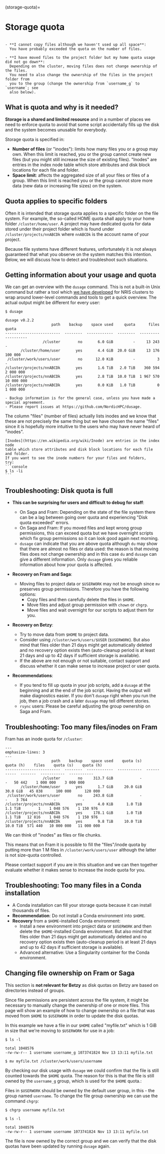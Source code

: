 (storage-quota)=

# Storage quota

```{contents} Table of Contents
```

```{admonition} Frequently asked questions
- **I cannot copy files although we haven't used up all space**:
  You have probably exceeded the quota on the number of files.

- **I have moved files to the project folder but my home quota usage did not go down**:
  Depending on the cluster, moving files does not change ownership of the files.
  You need to also change the ownership of the files in the project folder from
  you to the group (change the ownership from `username_g` to `username`; see
  also below).
```


## What is quota and why is it needed?

**Storage is a shared and limited resource** and in a number of places we need to
enforce quota to avoid that some script accidentally fills up the disk and the
system becomes unusable for everybody.

Storage quota is specified in:
- **Number of files** (or "inodes"): limits how many files you or a group may own.
  When this limit is reached, you or the group cannot create new files (but you
  might still increase the size of existing files). "Inodes" are entries
  in the index node table which store attributes and disk block locations
  for each file and folder.
- **Space limit**: affects the aggregated
  size of all your files or files of a group. When this limit is reached you
  or the group cannot store more data (new data or increasing file sizes) on
  the system.


## Quota applies to specific folders

Often it is intended that storage quota applies to a specific folder on the
file system. For example, the so-called HOME quota shall apply to your home
folder `/cluster/home/user`.  A project may have dedicated quota for data
stored under their project folder which is found under
`/cluster/projects/nnABCDk` where `nnABCDk` is the account name of your
project.

Because file systems have different
features, unfortunately it is not always guaranteed that what you observe on
the system matches this intention. Below, we will discuss how to detect and
troubleshoot such situations.


## Getting information about your usage and quota

We can get an overview with the `dusage` command. This is not a built-in
Unix command but rather a tool which [we have
developed](https://github.com/NordicHPC/dusage) for NRIS clusters to wrap
around lower-level commands and tools to get a quick overview. The actual
output might be different for every user:
```console
$ dusage

dusage v0.2.2
                     path    backup    space used     quota      files       quota
-------------------------  --------  ------------  --------  ---------  ----------
                 /cluster        no       6.0 GiB         -     13 243           -
       /cluster/home/user       yes       4.4 GiB  20.0 GiB     13 176     100 000
 /cluster/work/users/user        no      12.0 KiB         -          3           -
/cluster/projects/nnABCDk       yes       1.6 TiB   2.0 TiB    360 594   2 000 000
/cluster/projects/nnABCDk       yes       2.8 TiB  10.0 TiB  1 967 570  10 000 000
/cluster/projects/nnABCDk       yes       0.0 KiB   1.0 TiB          0   1 000 000

- Backup information is for the general case, unless you have made a special agreement.
- Please report issues at https://github.com/NordicHPC/dusage.
```

The column "files" (number of files) actually lists inodes and we know that
these are not precisely the same thing but we have chosen the name "files"
since it is hopefully more intuitive to the users who may have never heard of
"inodes".

````{admonition} What are inodes?
[Inodes](https://en.wikipedia.org/wiki/Inode) are entries in the index node
table which store attributes and disk block locations for each file and folder.
If you want to see the inode numbers for your files and folders,
try:
```console
$ ls -li
```
````


## Troubleshooting: Disk quota is full

- **This can be surprising for users and difficult to debug for staff**:
  - On Saga and Fram: Depending on the state of the file system there can be a
    lag between going over quota and experiencing "Disk quota exceeded" errors.
  - On Saga and Fram: If you moved files and kept wrong group permissions, this
    can exceed quota but we have overnight scripts which fix group permissions
    so it can look good again next morning.
  - `dusage` can indicate that you are above quota although `du` may show that
    there are almost no files or data used: the reason is that moving files
    does not change ownership and in this case `du` and `dusage` can give a different
    information. Only `dusage` gives you reliable information about how your
    quota is affected.

- **Recovery on Fram and Saga**:
  - Moving files to project data or `$USERWORK` may not be enough since `mv`
    preserves group permissions. Therefore you have the following options:
    - Copy files and then carefully delete the files in `$HOME`.
    - Move files and adjust group permission with `chown` or `chgrp`.
    - Move files and wait overnight for our scripts to adjust them for you.

- **Recovery on Betzy**:
  - Try to move data from `$HOME` to project data.
  - Consider using `/cluster/work/users/$USER` (`$USERWORK`). But also mind
    that files older than 21 days might get automatically deleted and
    no recovery option exists then (auto-cleanup period is at least 21 days and
    up to 42 days if sufficient storage is available).
  - If the above are not enough or not suitable, contact support and discuss
    whether it can make sense to increase project or user quota.

- **Recommendations**:
  - If you tend to fill up quota in your job scripts, add a `dusage` at the
    beginning and at the end of the job script. Having the output will make
    diagnostics easier. If you don't `dusage` right when you run the job, then
    a job crash and a later `dusage` may tell different stories.
  - `rsync` users: Please be careful adjusting the group ownership on Saga and
    Fram.


## Troubleshooting: Too many files/inodes on Fram

Fram has an inode quota for `/cluster`:
```{code-block}
---
emphasize-lines: 3
---
                     path    backup    space used    quota (s)    quota (h)    files    quota (s)    quota (h)
-------------------------  --------  ------------  -----------  -----------  -------  -----------  -----------
                 /cluster        no     313.7 GiB            -            -   50 442    1 000 000    3 000 000
       /cluster/home/user       yes       1.7 GiB     20.0 GiB     30.0 GiB   45 838      100 000      120 000
 /cluster/work/users/user        no     243.8 GiB            -            -    3 764            -            -
/cluster/projects/nnABCDk       yes       4.0 KiB      1.0 TiB      1.1 TiB        1    1 048 576    1 150 976
/cluster/projects/nnABCDk       yes     178.1 GiB      1.0 TiB      1.1 TiB   12 816    1 048 576    1 150 976
/cluster/projects/nnABCDk       yes       9.8 TiB     10.0 TiB     10.0 TiB  571 440   10 000 000   11 000 000
```

We can think of "inodes" as files or file chunks.

This means that on Fram it is possible to fill the "files"/inode quota by
putting more than 1 M files in `/cluster/work/users/user` although the latter
is not size-quota controlled.

Please contact support if you are in this situation and we can then together evaluate
whether it makes sense to increase the inode quota for you.


## Troubleshooting: Too many files in a Conda installation

- A Conda installation can fill your storage quota because it can install
  thousands of files.
- **Recommendation**: Do not install a Conda environment into `$HOME`.
- **Recovery** from a `$HOME`-installed Conda environment:
  - Install a new environment into project data or `$USERWORK` and then delete
    the `$HOME`-installed Conda environment.
    But also mind
    that files older than 21 days might get automatically deleted and
    no recovery option exists then (auto-cleanup period is at least 21 days and
    up to 42 days if sufficient storage is available).
  - Advanced alternative: Use a Singularity container for the Conda environment.


## Changing file ownership on Fram or Saga

This section is **not relevant for Betzy** as disk quotas on Betzy are based on
directories instead of groups.

Since file permissions are persistent across the file system, it might be
necessary to manually change the ownership of one or more files.  This page
will show an example of how to change ownership on a file that was moved from
`$HOME` to `$USERWORK` in order to update the disk quotas.

In this example we have a file in our `$HOME` called "myfile.txt" which is 1
GiB in size that we're moving to `$USERWORK` for use in a job:

```console
$ ls -l

total 1048576
-rw-rw-r-- 1 username username_g 1073741824 Nov 13 13:11 myfile.txt
```

```console
$ mv myfile.txt /cluster/work/users/username
```

By checking our disk usage with `dusage` we could confirm that the file is still
counted towards the `$HOME` quota. The reason for this is that the file is
still owned by the `username_g` group, which is used for the `$HOME` quota.:

Files in `$USERWORK` should be owned by the default user group, in this - the
group named `username`.  To change the file group ownership we can use the
command `chgrp`:
```console
$ chgrp username myfile.txt
```

```console
$ ls -l

total 1048576
-rw-rw-r-- 1 username username 1073741824 Nov 13 13:11 myfile.txt
```

The file is now owned by the correct group and we can verify that the disk
quotas have been updated by running `dusage` again.

